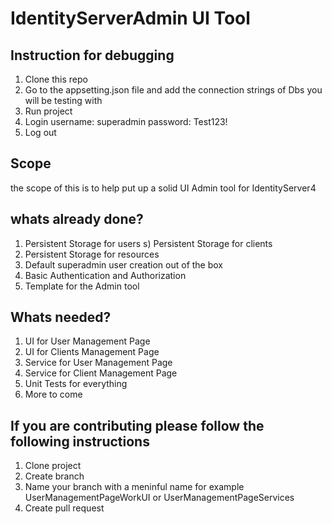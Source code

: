 # IdentityServerAdmin UI Tool

## Instruction for debugging
1) Clone this repo
2) Go to the appsetting.json file and add the connection strings of Dbs you will be testing with
3) Run project
4) Login username: superadmin password: Test123!
5) Log out


## Scope
the scope of this is to help put up a solid UI Admin tool for IdentityServer4

## whats already done?
1) Persistent Storage for users
s) Persistent Storage for clients
3) Persistent Storage for resources
4) Default superadmin user creation out of the box 
5) Basic Authentication and Authorization 
6) Template for the Admin tool

## Whats needed?
1) UI for User Management Page
2) UI for Clients Management Page
3) Service for User Management Page
4) Service for Client Management Page
5) Unit Tests for everything
6) More to come

## If you are contributing please follow the following instructions
1) Clone project
2) Create branch
3) Name your branch with a meninful name for example UserManagementPageWorkUI or UserManagementPageServices
4) Create pull request
